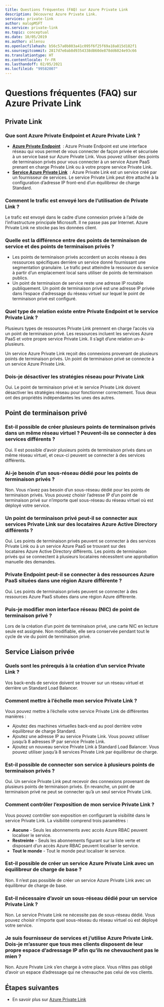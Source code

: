 ```yaml
---
title: Questions fréquentes (FAQ) sur Azure Private Link
description: Découvrez Azure Private Link.
services: private-link
author: malopMSFT
ms.service: private-link
ms.topic: conceptual
ms.date: 10/05/2019
ms.author: allensu
ms.openlocfilehash: b56c57a0b803a41c095f6f25f69a18a815d182f1
ms.sourcegitcommit: 2817d7e0ab8d9354338d860de878dd6024e93c66
ms.translationtype: HT
ms.contentlocale: fr-FR
ms.lasthandoff: 02/05/2021
ms.locfileid: "99582007"
---
```

# <a name="azure-private-link-frequently-asked-questions-faq"></a>Questions fréquentes (FAQ) sur Azure Private Link

## <a name="private-link"></a>Private Link

### <a name="what-is-azure-private-endpoint-and-azure-private-link-service"></a>Que sont Azure Private Endpoint et Azure Private Link ?

- **[Azure Private Endpoint](private-endpoint-overview.md)**  : Azure Private Endpoint est une interface réseau qui vous permet de vous connecter de façon privée et sécurisée à un service basé sur Azure Private Link. Vous pouvez utiliser des points de terminaison privés pour vous connecter à un service Azure PaaS prenant en charge Private Link ou à votre propre service Private Link.
- **[Service Azure Private Link](private-link-service-overview.md)**  : Azure Private Link est un service créé par un fournisseur de services. Le service Private Link peut être attaché à la configuration d’adresse IP front-end d’un équilibreur de charge Standard. 

### <a name="how-is-traffic-being-sent-when-using-private-link"></a>Comment le trafic est envoyé lors de l’utilisation de Private Link ?
Le trafic est envoyé dans le cadre d’une connexion privée à l’aide de l’infrastructure principale Microsoft. Il ne passe pas par Internet. Azure Private Link ne stocke pas les données client.
 
### <a name="what-is-the-difference-between-service-endpoints-and-private-endpoints"></a>Quelle est la différence entre des points de terminaison de service et des points de terminaison privés ?
- Les points de terminaison privés accordent un accès réseau à des ressources spécifiques derrière un service donné fournissant une segmentation granulaire. Le trafic peut atteindre la ressource du service à partir d’un emplacement local sans utiliser de points de terminaison publics.
- Un point de terminaison de service reste une adresse IP routable publiquement.  Un point de terminaison privé est une adresse IP privée dans l’espace d’adressage du réseau virtuel sur lequel le point de terminaison privé est configuré.

### <a name="what-is-the-relationship-between-private-link-service-and-private-endpoint"></a>Quel type de relation existe entre Private Endpoint et le service Private Link ?
Plusieurs types de ressources Private Link prennent en charge l’accès via un point de terminaison privé. Les ressources incluent les services Azure PaaS et votre propre service Private Link. Il s’agit d’une relation un-à-plusieurs. 

Un service Azure Private Link reçoit des connexions provenant de plusieurs points de terminaison privés. Un point de terminaison privé se connecte à un service Azure Private Link.    

### <a name="do-i-need-to-disable-network-policies-for-private-link"></a>Dois-je désactiver les stratégies réseau pour Private Link
Oui. Le point de terminaison privé et le service Private Link doivent désactiver les stratégies réseau pour fonctionner correctement. Tous deux ont des propriétés indépendantes les unes des autres.

## <a name="private-endpoint"></a>Point de terminaison privé 
 
### <a name="can-i-create-multiple-private-endpoints-in-same-vnet-can-they-connect-to-different-services"></a>Est-il possible de créer plusieurs points de terminaison privés dans un même réseau virtuel ? Peuvent-ils se connecter à des services différents ? 
Oui. Il est possible d’avoir plusieurs points de terminaison privés dans un même réseau virtuel, et ceux-ci peuvent se connecter à des services différents.  
 
### <a name="do-i-require-a-dedicated-subnet-for-private-endpoints"></a>Ai-je besoin d’un sous-réseau dédié pour les points de terminaison privés ? 
Non. Vous n’avez pas besoin d’un sous-réseau dédié pour les points de terminaison privés. Vous pouvez choisir l’adresse IP d’un point de terminaison privé sur n’importe quel sous-réseau du réseau virtuel où est déployé votre service.  
 
### <a name="can-a-private-endpoint-connect-to-private-link-services-across-azure-active-directory-tenants"></a>Un point de terminaison privé peut-il se connecter aux services Private Link sur des locataires Azure Active Directory différents ? 
Oui. Les points de terminaison privés peuvent se connecter à des services Private Link ou à un service Azure PaaS se trouvant sur des locataires Azure Active Directory différents. Les points de terminaison privés qui se connectent à plusieurs locataires nécessitent une approbation manuelle des demandes. 
 
### <a name="can-private-endpoint-connect-to-azure-paas-resources-across-azure-regions"></a>Private Endpoint peut-il se connecter à des ressources Azure PaaS situées dans une région Azure différente ?
Oui. Les points de terminaison privés peuvent se connecter à des ressources Azure PaaS situées dans une région Azure différente.

### <a name="can-i-modify-my-private-endpoint-network-interface-nic-"></a>Puis-je modifier mon interface réseau (NIC) de point de terminaison privé ?
Lors de la création d’un point de terminaison privé, une carte NIC en lecture seule est assignée. Non modifiable, elle sera conservée pendant tout le cycle de vie du point de terminaison privé.

## <a name="private-link-service"></a>Service Liaison privée
 
### <a name="what-are-the-pre-requisites-for-creating-a-private-link-service"></a>Quels sont les prérequis à la création d’un service Private Link ? 
Vos back-ends de service doivent se trouver sur un réseau virtuel et derrière un Standard Load Balancer.
 
### <a name="how-can-i-scale-my-private-link-service"></a>Comment mettre à l’échelle mon service Private Link ? 
Vous pouvez mettre à l’échelle votre service Private Link de différentes manières : 
- Ajoutez des machines virtuelles back-end au pool derrière votre équilibreur de charge Standard. 
- Ajoutez une adresse IP au service Private Link. Vous pouvez utiliser jusqu’à 8 adresses IP par service Private Link.  
- Ajoutez un nouveau service Private Link à Standard Load Balancer. Vous pouvez utiliser jusqu’à 8 services Private Link par équilibreur de charge.   

### <a name="can-i-connect-my-service-to-multiple-private-endpoints"></a>Est-il possible de connecter son service à plusieurs points de terminaison privés ?
Oui. Un service Private Link peut recevoir des connexions provenant de plusieurs points de terminaison privés. En revanche, un point de terminaison privé ne peut se connecter qu’à un seul service Private Link.  
 
### <a name="how-should-i-control-the-exposure-of-my-private-link-service"></a>Comment contrôler l’exposition de mon service Private Link ?
Vous pouvez contrôler son exposition en configurant la visibilité dans le service Private Link. La visibilité comprend trois paramètres :

- **Aucune** - Seuls les abonnements avec accès Azure RBAC peuvent localiser le service. 
- **Restreinte** - Seuls les abonnements figurant sur la liste verte et disposant d’un accès Azure RBAC peuvent localiser le service. 
- **Tout le monde** - Tout le monde peut localiser le service. 
 
### <a name="can-i-create-a-private-link-service-with-basic-load-balancer"></a>Est-il possible de créer un service Azure Private Link avec un équilibreur de charge de base ? 
Non. Il n’est pas possible de créer un service Azure Private Link avec un équilibreur de charge de base.
 
### <a name="is-a-dedicated-subnet-required-for-private-link-service"></a>Est-il nécessaire d’avoir un sous-réseau dédié pour un service Private Link ? 
Non. Le service Private Link ne nécessite pas de sous-réseau dédié. Vous pouvez choisir n’importe quel sous-réseau du réseau virtuel où est déployé votre service.   

### <a name="im-a-service-provider-using-azure-private-link-do-i-need-to-make-sure-all-my-customers-have-unique-ip-space-and-dont-overlap-with-my-ip-space"></a>Je suis fournisseur de services et j’utilise Azure Private Link. Dois-je m’assurer que tous mes clients disposent de leur propre espace d’adressage IP afin qu’ils ne chevauchent pas le mien ? 
Non. Azure Private Link s’en charge à votre place. Vous n’êtes pas obligé d’avoir un espace d’adressage qui ne chevauche pas celui de vos clients. 

##  <a name="next-steps"></a>Étapes suivantes

- En savoir plus sur [Azure Private Link](private-link-overview.md)
